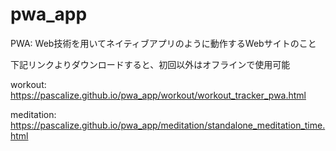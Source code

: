 # pwa_app

PWA: Web技術を用いてネイティブアプリのように動作するWebサイトのこと

下記リンクよりダウンロードすると、初回以外はオフラインで使用可能  

workout:   
https://pascalize.github.io/pwa_app/workout/workout_tracker_pwa.html

meditation:  
https://pascalize.github.io/pwa_app/meditation/standalone_meditation_time.html

